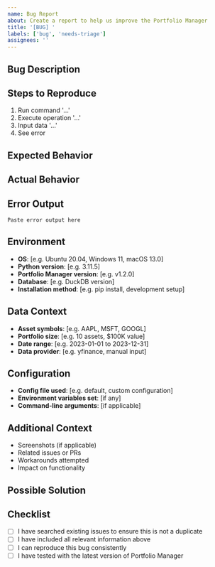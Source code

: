 ```yaml
---
name: Bug Report
about: Create a report to help us improve the Portfolio Manager
title: '[BUG] '
labels: ['bug', 'needs-triage']
assignees: ''
---
```


## Bug Description
<!-- A clear and concise description of what the bug is -->

## Steps to Reproduce
<!-- Steps to reproduce the behavior -->
1. Run command '...'
2. Execute operation '...'
3. Input data '...'
4. See error

## Expected Behavior
<!-- A clear and concise description of what you expected to happen -->

## Actual Behavior
<!-- A clear and concise description of what actually happened -->

## Error Output
<!-- Include any error messages, stack traces, or logs -->
```
Paste error output here
```

## Environment
<!-- Please complete the following information -->
- **OS**: [e.g. Ubuntu 20.04, Windows 11, macOS 13.0]
- **Python version**: [e.g. 3.11.5]
- **Portfolio Manager version**: [e.g. v1.2.0]
- **Database**: [e.g. DuckDB version]
- **Installation method**: [e.g. pip install, development setup]

## Data Context
<!-- Information about the data being processed when the bug occurred -->
- **Asset symbols**: [e.g. AAPL, MSFT, GOOGL]
- **Portfolio size**: [e.g. 10 assets, $100K value]
- **Date range**: [e.g. 2023-01-01 to 2023-12-31]
- **Data provider**: [e.g. yfinance, manual input]

## Configuration
<!-- Relevant configuration details -->
- **Config file used**: [e.g. default, custom configuration]
- **Environment variables set**: [if any]
- **Command-line arguments**: [if applicable]

## Additional Context
<!-- Add any other context about the problem here -->
- Screenshots (if applicable)
- Related issues or PRs
- Workarounds attempted
- Impact on functionality

## Possible Solution
<!-- If you have ideas on how to fix the bug, please share them -->

## Checklist
<!-- Please check all that apply -->
- [ ] I have searched existing issues to ensure this is not a duplicate
- [ ] I have included all relevant information above
- [ ] I can reproduce this bug consistently
- [ ] I have tested with the latest version of Portfolio Manager